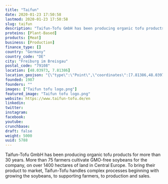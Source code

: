 ```yaml
---
title: "Taifun"
date: 2020-01-23 17:50:58
lastmod: 2020-01-23 17:50:58
slug: taifun
description: "Taifun-Tofu GmbH has been producing organic tofu products for more than 30 years. More than 75 farmers cultivate GMO-free soybeans for the company, on over 1400 hectares of land in Central Europe. To bring their product to market, Taifun-Tofu handles complex processes beginning with growing the soybeans, to supporting farmers, to production and sales."
proteins: [Plant-Based]
products: [Meat]
business: [Production]
finance_type: []
country: "Germany"
country_code: "DE"
city: "Freiburg im Breisgau"
postal_code: "79108"
location: [48.03973, 7.81386]
location_geojson: "{\"type\":\"Point\",\"coordinates\":[7.81386,48.03973]}"
founded: 1987
founders: ""
images: ["Taifun tofu logo.png"]
featured_image: "Taifun tofu logo.png"
website: https://www.taifun-tofu.de/en
linkedin: 
twitter: 
instagram: 
facebook: 
youtube: 
crunchbase: 
draft: false
weight: 5000
uuid: 5788
---
```

Taifun-Tofu GmbH has been producing organic tofu products for more than 30 years. More than 75 farmers cultivate GMO-free soybeans for the company, on over 1400 hectares of land in Central Europe. To bring their product to market, Taifun-Tofu handles complex processes beginning with growing the soybeans, to supporting farmers, to production and sales.
